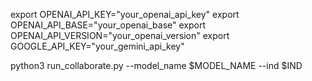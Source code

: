 
export OPENAI_API_KEY="your_openai_api_key"
export OPENAI_API_BASE="your_openai_base"
export OPENAI_API_VERSION="your_openai_version"
export GOOGLE_API_KEY="your_gemini_api_key"

python3 run_collaborate.py --model_name $MODEL_NAME --ind $IND